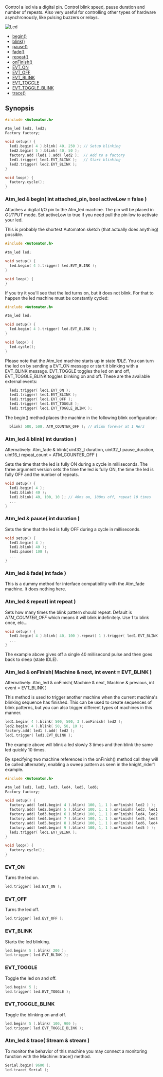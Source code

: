 Control a led via a digital pin. Control blink speed, pause duration and number of repeats. Also very useful for controlling other types of hardware asynchronously, like pulsing buzzers or relays. 

![Led](images/led-small.jpg)

<!-- md-tocify-begin -->
* [begin()](#atm_led--begin-int-attached_pin-bool-activelow--false-)  
* [blink()](#atm_led--blink-int-duration-)  
* [pause()](#atm_led--pause-int-duration-)  
* [fade()](#atm_led--fade-int-fade-)  
* [repeat()](#atm_led--repeat-int-repeat-)  
* [onFinish()](#atm_led--onfinish-machine--next-int-event--evt_start-)  
* [EVT_ON](#evt_on)  
* [EVT_OFF](#evt_off)  
* [EVT_BLINK](#evt_blink)  
* [EVT_TOGGLE](#evt_toggle)  
* [EVT_TOGGLE_BLINK](#evt_toggle_blink)  
* [trace()](#atm_led--trace-stream--stream-)  

<!-- md-tocify-end -->

## Synopsis ##

```c++
#include <Automaton.h>

Atm_led led1, led2;
Factory factory;

void setup() {
  led1.begin( 4 ).blink( 40, 250 ); // Setup blinking
  led2.begin( 5 ).blink( 40, 50 ); 
  factory.add (led1 ).add( led2 );  // Add to a factory
  led1.trigger( led1.EVT_BLINK );   // Start blinking
  led2.trigger( led2.EVT_BLINK );
}

void loop() {
  factory.cycle();
}
```

### Atm_led & begin( int attached_pin, bool activeLow = false ) ###

Attaches a digital I/O pin to the Atm_led machine. The pin will be placed in *OUTPUT* mode. Set activeLow to true if you need pull the pin low to activate your led.

This is probably the shortest Automaton sketch (that actually does anything) possible.

```c++
#include <Automaton.h>

Atm_led led;

void setup() {
  led.begin( 4 ).trigger( led.EVT_BLINK );   
}

void loop() {
}
```

If you try it you'll see that the led turns on, but it does not blink. For that to happen the led machine must be constantly cycled:

```c++
#include <Automaton.h>

Atm_led led;

void setup() {
  led.begin( 4 ).trigger( led.EVT_BLINK );   
}

void loop() {
  led.cycle();
}
```

Please note that the Atm_led machine starts up in state *IDLE*. You can turn the led on by sending a EVT_ON message or start it blinking with a EVT_BLINK message. EVT_TOGGLE toggles the led on and off, EVT_TOGGLE_BLINK toggles blinking on and off. These are the available external events:

```c++
  led1.trigger( led1.EVT_ON );
  led1.trigger( led1.EVT_BLINK );
  led1.trigger( led1.EVT_OFF );
  led1.trigger( led1.EVT_TOGGLE );
  led1.trigger( led1.EVT_TOGGLE_BLINK );
```

The begin() method places the machine in the following blink configuration:

```c++
  blink( 500, 500, ATM_COUNTER_OFF ); // Blink forever at 1 Herz
```

### Atm_led & blink( int duration ) ###
Alternatively: Atm_fade & blink( uint32_t duration, uint32_t pause_duration, uint16_t repeat_count = ATM_COUNTER_OFF )

Sets the time that the led is fully ON during a cycle in milliseconds. The three argument version sets the time the led is fully ON, the time the led is fully OFF and the number of repeats.

```c++
void setup() {
  led1.begin( 4 );
  led1.blink( 40 ); 
  led1.blink( 40, 100, 10 ); // 40ms on, 100ms off, repeat 10 times
  ...
}
```

### Atm_led & pause( int duration ) ###

Sets the time that the led is fully OFF during a cycle in milliseconds.

```c++
void setup() {
  led1.begin( 4 );
  led1.blink( 40 );
  led1.pause( 100 );
  ...
}
```

### Atm_led & fade( int fade ) ###

This is a dummy method for interface compatibility with the Atm_fade machine. It does nothing here.

### Atm_led & repeat( int repeat ) ###

Sets how many times the blink pattern should repeat. Default is *ATM_COUNTER_OFF* which means it will blink indefinitely. Use *1* to blink once, etc...

```c++
void setup() {
  led1.begin( 4 ).blink( 40, 100 ).repeat( 1 ).trigger( led1.EVT_BLINK );
  ...
}
```

The example above gives off a single 40 millisecond pulse and then goes back to sleep (state IDLE).

### Atm_led & onFinish( Machine & next, int event = EVT_BLINK ) ###
Alternatively: Atm_led & onFinish( Machine & next, Machine & previous, int event = EVT_BLINK )

This method is used to trigger another machine when the current machina's blinking sequence has finished. This can be used to create sequences of blink patterns, but you can also trigger different types of machines in this manner.

```c++
led1.begin( 4 ).blink( 500, 500, 3 ).onFinish( led2 );
led2.begin( 4 ).blink( 50, 50, 10 );
factory.add( led1 ).add( led2 );
led1.trigger( led1.EVT_BLINK );

```

The example above will blink a led slowly 3 times and then blink the same led quickly 10 times.

By specifying two machine references in the onFinish() method call they will be called alternately, enabling a sweep pattern as seen in the knight_rider1 example.

```c++
#include <Automaton.h>

Atm_led led1, led2, led3, led4, led5, led6;
Factory factory;

void setup() {
  factory.add( led1.begin( 4 ).blink( 100, 1, 1 ).onFinish( led2 ) ); 
  factory.add( led2.begin( 5 ).blink( 100, 1, 1 ).onFinish( led3, led1 ) );
  factory.add( led3.begin( 6 ).blink( 100, 1, 1 ).onFinish( led4, led2 ) );
  factory.add( led4.begin( 7 ).blink( 100, 1, 1 ).onFinish( led5, led3 ) );
  factory.add( led5.begin( 8 ).blink( 100, 1, 1 ).onFinish( led6, led4 ) );
  factory.add( led6.begin( 9 ).blink( 100, 1, 1 ).onFinish( led5 ) );
  led1.trigger( led1.EVT_BLINK );
}

void loop() {
  factory.cycle();
}
```

### EVT_ON ###

Turns the led on.

```c++
led.trigger( led.EVT_ON );
```

### EVT_OFF ###

Turns the led off.

```c++
led.trigger( led.EVT_OFF );
```

### EVT_BLINK ###

Starts the led blinking.

```c++
led.begin( 5 ).blink( 200 );
led.trigger( led.EVT_BLINK );
```

### EVT_TOGGLE ###

Toggle the led on and off.

```c++
led.begin( 5 );
led.trigger( led.EVT_TOGGLE );
```

### EVT_TOGGLE_BLINK ###

Toggle the blinking on and off.

```c++
led.begin( 5 ).blink( 100, 900 );
led.trigger( led.EVT_TOGGLE_BLINK );
```


### Atm_led & trace( Stream & stream ) ###

To monitor the behavior of this machine you may connect a monitoring function with the Machine::trace() method. 

```c++
Serial.begin( 9600 );
led.trace( Serial );
```

